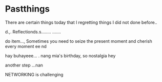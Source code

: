 # Pastthings

There are certain things today that I regretting things I did not done before..

d.,.
Reflectionds.s........
.......

do item...,
Sometimes you need to seize the present moment and cherish every moment ee
nd

hay buhayeee...
.
nang mia's birthday, so nostalgia
hey


another step ...nan

NETWORKING is challenging 
